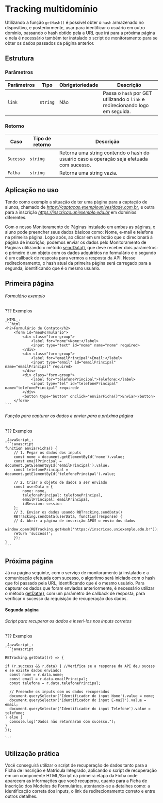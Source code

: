 
# Tracking multidomínio

Utilizando a função `getHash()` é possível obter o `hash` armazenado no dispositivo, e posteriormente, usar para identificar o usuário em outro domínio, passando o hash obtido pela a URL que irá para a próxima página e nela é necessário também ter instalado o script de monitoramento para se obter os dados passados da página anterior.

## Estrutura

### Parâmetros

| Parâmetros | Tipo | Obrigatoriedade | Descrição | 
| --- | --- | --- | --- |
| `link` | `string` | Não | Passa o `hash` por GET utilizando o `link` e redirecionando logo em seguida. | 

### Retorno

| Caso | Tipo de retorno | Descrição | 
| --- | --- | --- |
| `Sucesso` | `string` | Retorna uma string contendo o hash do usuário caso a operação seja efetuada com sucesso. | 
| `Falha` | `string` | Retorna uma string vazia. | 

## Aplicação no uso
Tendo como exemplo a situação de ter uma página para a captação de alunos, chamado de *https://captacao.exemplounivesidade.com.br*, e outra para a inscrição *https://inscricao.uniexemplo.edu.br* em domínios diferentes.

Com o nosso Monitoramento de Páginas instalado em ambas as páginas, o aluno pode preencher seus dados básicos como: Nome, e-mail e telefone na primeira página. Logo após, ao clicar em um botão que o direcionará à página de inscrição, podemos enviar os dados pelo Monitoramento de Páginas utilizando o método [sendData()](http://enviando-data.md), que deve receber dois parâmetros: o primeiro é um objeto com os dados adquiridos no formulário e o segundo é um callback de resposta para vermos a resposta da API. Nesse redirecionamento, o hash atual da primeira página será carregado para a segunda, identificando que é o mesmo usuário.

## Primeira página

###### Formulário exemplo

??? Exemplos

    _HTML_:
    ```html
    <h2>Formulário de Contato</h2>
        <form id="meuFormulario">
            <div class="form-group">
                <label for="nome">Nome:</label>
                <input type="text" id="nome" name="nome" required>
            </div>
            <div class="form-group">
                <label for="emailPrincipal">Email:</label>
                <input type="email" id="emailPrincipal" name="emailPrincipal" required>
            </div>
            <div class="form-group">
                <label for="telefonePrincipal">Telefone:</label>
                <input type="tel" id="telefonePrincipal" name="telefonePrincipal" required>
            </div>
            <button type="button" onclick="enviarFicha()">Enviar</button>
        </form>
    ```

###### Função para capturar os dados e enviar para a próxima página

??? Exemplos

    _JavaScript_:
    ```javascript
    function enviarFicha() {
        // 1. Pegar os dados dos inputs
        const nome = document.getElementById('nome').value;
        const emailPrincipal = document.getElementById('emailPrincipal').value;
        const telefonePrincipal = document.getElementById('telefonePrincipal').value;

        // 2. Criar o objeto de dados a ser enviado
        const userData = {
            nome: nome,
            telefonePrincipal: telefonePrincipal,
            emailPrincipal: emailPrincipal,
            idSession: session
        };
        // 3. Enviar os dados usando RBTracking.sendData()
        RBTracking.sendData(userData, function(response) {
        // 4. Abrir a página de inscrição APÓS o envio dos dados
        window.open(RBTracking.getHash('https://inscricao.uniexemplo.edu.br'));
        return 'success!';
        });
    }
    ```

## Próxima página

Já na página seguinte, com o serviço de monitoramento já instalado e a comunicação efetuada com sucesso, o algoritmo será iniciado com o hash que foi passado pela URL, identificando que é o mesmo usuário.  Para capturar os dados que foram enviados anteriormente, é necessário utilizar o método [getData()](recuperando-informacoes.md), com um parâmetro de callback de resposta, para verificar o sucesso da requisição de recuperação dos dados.

#### Segunda página

###### Script para recuperar os dados e inseri-los nos inputs corretos

??? Exemplos

    _JavaScript_:
    ```javascript

    RBTracking.getData((r) => {

    if (r.success && r.data) { //Verifica se a response da API deu sucess e se existe dados enviados
      const nome = r.data.nome;
      const email = r.data.emailPrincipal;
      const telefone = r.data.telefonePrincipal;

      // Preenche os inputs com os dados recuperados
      document.querySelector('Identificador do input Nome').value = nome;
      document.querySelector('Identificador do input E-mail').value = email;
      document.querySelector('Identificador do input Telefone').value = telefone;
    } else {
      console.log("Dados não retornaram com sucesso.");
    }
    });
    
    ```

## Utilização prática

Você conseguirá utilizar o script de recuperação de dados tanto para a Ficha de Inscrição e Matrícula Integrado, aplicando o script de recuperação em um componente HTML/Script na primeira etapa da Ficha onde aparecem as informações que você recuperou, quanto para a Ficha de Inscrição dos Modelos de Formulários, atentando-se a detalhes como: a identificação correta dos inputs, o link de redirecionamento correto e entre outros detalhes.